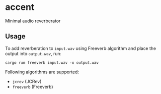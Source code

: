 # accent 
Minimal audio reverberator

## Usage
To add reverberation to `input.wav` using Freeverb algorithm and place the output into `output.wav`, run:
```
cargo run freeverb input.wav -o output.wav
```

Following algorithms are supported:
 - `jcrev` (JCRev)
 - `freeverb` (Freeverb)
